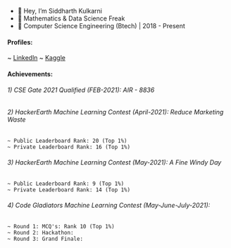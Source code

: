 - 👋 Hey, I’m Siddharth Kulkarni
- 📐 Mathematics & Data Science Freak
- 🏫 Computer Science Engineering (Btech) | 2018 - Present

#### Profiles:
  ~ [Linkedln](https://www.linkedin.com/in/siddharth-kulkarni-0296a01aa/)
  ~ [Kaggle](https://www.kaggle.com/mykeysid10)

#### Achievements:

###### 1) CSE Gate 2021 Qualified (FEB-2021): AIR - 8836
###### 2) HackerEarth Machine Learning Contest (April-2021): Reduce Marketing Waste
    ~ Public Leaderboard Rank: 20 (Top 1%)
    ~ Private Leaderboard Rank: 16 (Top 1%)
###### 3) HackerEarth Machine Learning Contest (May-2021): A Fine Windy Day
    ~ Public Leaderboard Rank: 9 (Top 1%)
    ~ Private Leaderboard Rank: 14 (Top 1%)
###### 4) Code Gladiators Machine Learning Contest (May-June-July-2021): 
    ~ Round 1: MCQ's: Rank 10 (Top 1%)
    ~ Round 2: Hackathon:
    ~ Round 3: Grand Finale: 
